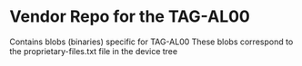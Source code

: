 Vendor Repo for the TAG-AL00
=======================================

Contains blobs (binaries) specific for TAG-AL00
These blobs correspond to the proprietary-files.txt file in the device tree
